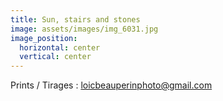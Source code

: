 ```yaml
---
title: Sun, stairs and stones
image: assets/images/img_6031.jpg
image_position:
  horizontal: center
  vertical: center
---
```

Prints / Tirages : loicbeauperinphoto@gmail.com
